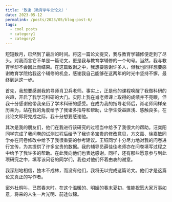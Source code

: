 ```yaml
---
title: '致谢（教育学毕业论文）'
date: 2023-05-12
permalink: /posts/2023/05/blog-post-6/
tags:
  - cool posts
  - category1
  - category2
---
```


短短数月，已然到了最后的时间。将这一篇论文提交，我与教育学辅修便走到了尽头。对我而言它不单是一篇论文，更是我与教育学辅修的一个句号。当然，我与教育学却不会因此而结束。在这篇致谢之中，我想要感谢许多人，但我也同样想要感谢教育学院给我这个辅修的机会，感谢我自己能够在这两年的时光中坚持不懈，最终到达这一步。

首先，我想要感谢我的导师肖卫兵老师。事实上，正是他的课程唤醒了我做科研的兴趣，开启了我学习科研的大门。实际上我在肖老师课上取得的成绩并不亮眼，但我十分感谢他带我亲历了学术科研的感受。在成为我的指导老师后，肖老师同样亲历亲为，站在我的角度给予了我诸多指导和帮助，让学生受益匪浅、感触良多。在此论文即将完成之际，我十分想要感谢他。

其次是我的朋友们，他们在我进行该研究的过程当中给予了我很大的帮助。汪奕阳同学完成了我问卷的试测过程后给予了我许多宝贵的修改意见，方文嘉、徐嘉敏同学亦在问卷修改中给予了我很重要的参考建议。王钰同学十分尽力地对我的问卷进行宣传，为其提供了许多宝贵的数据。我的辅导员薛佳佳老师亦在问卷填写过程之中给予了我许多的帮助。在此我向他们也表达感谢。同样，还有那些愿意参与到此项研究之中，填写该问卷的同学们，我也对他们怀着由衷的谢意。

我深刻地相信，独木不成林，而没有他们，我将无以完成这篇论文。他们才是这篇论文真正的写作者。

窗外杜鹃叫，已然春末时。在这个温暖的、明媚的春末夏初，惟能祝愿大家万事如意，将来的人生一片光明、前途似锦。
